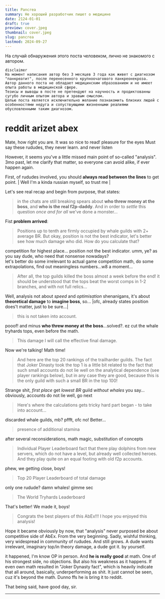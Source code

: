 ```yaml
---
title: Pancrea
summary: Не хороший разработчик пишет о медицине
date: 2124-01-01
draft: true
preview: cover.jpeg
thumbnail: cover.jpeg
slug: pancrea
lastmod: 2024-09-27
---
```


На случай обнаружения этого поста человеком, лично не знакомого с автором.
```
disclaimer
На момент написания автор без 3 месяцев 3 года как живет с диагнозом "панкреатит", после перенесенного крупноочагового панкреонекроза.
Автор данного поста не обладает медицинским образованием и не имеет опыта работы в медицинской сфере.
Тезисы и выводы в посте не претендуют на научность и продиктованны сугубо личным опытом автора и зравым смыслом.
Целью поста является исключительно желание познакомить близких людей с особенностями недуга и сопуствующими жизненными реалиями обусловленными таким диагнозом.
```
<!-- {{< admo warning DISCLAIMER >}}

Если вам покажется что автор уже поехал кукухой, не стоит переживать!.
Это не так :D подразумевает обладание следующими личностными характеристиками

- Критическое мышление.
- Незыблемые моральные принципы.
- Хладнокровность. В плане способности контролировать свои эмоции.
- Трезвый рассудок и ясный взгляд на происходящие вокруг события.

При наличии сомнений хотя бы по одному пункту ⚠️ не рекомендуется ⚠️ читать дальше.

{{< /admo >}} 
<!-- 1. **Нормы морали**. Точнее их полное отсутствие. Если в советской они, как минимум соответствовали государственной идеологии. Современная аморальна до мозга костей и не гнушается ни чем.
   (Церковные служащие вещают что "_резать некоторых людей это богоугодное дело_", что в сути своей грязнейшее богохульство)
1. **Охват аудитории**. Современные телекоммуникации, к сожалению, привели и к тому что пропаганда стала по настоящему всеобъемлющей и скрыться от нее можно только в глухом лесу.

Все это привело к тому что каждый из нас тем или иным образов подвержен ее воздействию. Если не на прямую, то через других людей. Это в свою очередь создает проблему идентификации пропаганды как таковой, так как она может распространяться неосознанно. В таких условиях не стать ее жертвой крайне сложно.
>И как тогда можно ей противостоять?


Первым делом необходимо осознать потребность ее идентификации, придти к пониманию что прилететь может откуда угодно.
А чтобы своевременно детектировать что перед тобой пропаганда, увы, необходимо знать ее в лицо и желательно заблаговременно.
Что само по себе, при всем ее разнообразии и учитывая в каком количестве эти помои генерируются пропагандонским рупором, нетривиальная задача и приятного в этом мало.
В общем не долго думая, пришел к пониманию что все же надо быть готовым

Но современные проблемы требуют современных решений! Помочь могут, разумеется, высокие технологии :joy:
К этому моменту вы наверное уже задались вопросом, а причем тут RSS вообще, самое время рассказать об этой старой технологии.
 -->

# reddit arizet abex

Mate, how right you are.  It was so nice to read! pleasure for the eyes
Must say these rududes, they never learn. and never listen

However, it seems you've a little missed  main point of so-called "analysis".
3mo past, let me clarify  that matter, so everyone can avoid alike, if ever happen again.

First, of rududes involved, you should **always read between the lines** to get point.
| Well I'm a kinda russian myself, so trust me |

Let's see real recap and begin from purpose, that states:

> in the chats are still breaking spears about **who threw money at the boss**, and **who is the real f2p-daddy**. And in order to _settle_ this question _once and for all_ we've done a monster...

Fist **problem arrived**:

> Positions up to tenth are firmly occupied by whale guilds with 2+ average BR.
> But okay, position is not the best indicator, let's better see how much damage who did. How do you calculate that?

competition for highest place... position not the best indicator. umm, ye? as you say dude, who need that nonsense nowadays?  
let's better do some irrelevant to actual game competition math, do some extrapolations, find out meaningless numbers...w8 a moment...

> After all, the top guilds killed the boss almost a week before the end!
> it should be understood that the tops beat the worst comps in 1-2 branches, and with not full relics...

Well, analysis not about _speed_ and _optimisation_ shenanigans, it's about **theoretical damage** to **imagine boss**, so...
|ofc, already states position does't matter, just to be sure...|

 > this is not taken into account.

pooof! and minus **who threw money at the boss**...solved?.
ez cut the whale tryhards tops, even before the math.

 > This damage I will call the effective final damage.

Now we're talking! Math time!

> And here are the top 20 rankings of the trailharder guilds.
>The fact that Joker Dinasty took the top 1 is a little bit related to the fact that such small accounts do not lie well on the analytical dependence (see player rankings below), but in any case they are good, because this is the only guild with such a small BR in the top 100!

Strange shit, _first place_ get _lowest BR_ guild _without whales_ you say...
obviously, accounts do not lie well, go next

> Here's where the calculations gets tricky
> hard part began - to take into account...

discarded whale guilds, mb? pffft, ofc no! Better...

> presence of additional stamina

after several reconsiderations, math magic, substitution of concepts

> Individual Player Leaderboard
> fact that there play dolphins from new servers, which do not have a level, but already well collected heroes. And they play quite on an equal footing with old f2p accounts.

phew, we getting close, boys!

> Top 20 Player Leaderboard of total damage

only one rudude? damn whales! gimme sec

> The World Tryhards Leaderboard

That's better! We made it, boys!

> Congrats the best players of this AbEx!!!
> I hope you enjoyed this analysis!

Hope it became obviously by now, that "analysis" never purposed be about competitive side of AbEx. From the very beginning.
Sadly, wishful thinking, very widespread in community of rududes. And still grows.
A dude wants irrelevant, imaginary top/in theory damage, a dude got it. by yourself.

it happened, I'm know OP in person. And **he is really good** at math. One of his strongest side, no objections.
But also his weakness as it happens. If even own math resulted in "Joker Dynasty fact", which is heavily indicate that all around, basically, underperforming as shit. It just cannot be seen, cuz it's beyond the math.
Dunno ffs he is bring it to reddit.

That being said, have good day, sir.

---
